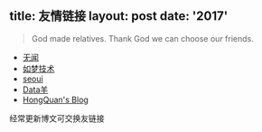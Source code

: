 title: 友情链接
layout: post
date: '2017'
---------

> God made relatives. Thank God we can choose our friends.

* [无闻](https://wuwen.org)
* [如梦技术](http://blog.dreamlu.net)
* [seoui](http://blog.seoui.com)
* [Data羊](http://www.datayang.com)
* [HongQuan's Blog](https://www.devtool.top)

经常更新博文可交换友链接